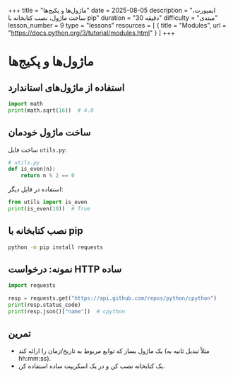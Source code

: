 +++
title = "ماژول‌ها و پکیج‌ها"
date = 2025-08-05
description = "ایمپورت، ساخت ماژول، نصب کتابخانه با pip"
duration = "30 دقیقه"
difficulty = "مبتدی"
lesson_number = 9
type = "lessons"
resources = [
  { title = "Modules", url = "https://docs.python.org/3/tutorial/modules.html" }
]
+++

# ماژول‌ها و پکیج‌ها

## استفاده از ماژول‌های استاندارد

```python
import math
print(math.sqrt(16))  # 4.0
```

## ساخت ماژول خودمان

ساخت فایل `utils.py`:

```python
# utils.py
def is_even(n):
    return n % 2 == 0
```

استفاده در فایل دیگر:

```python
from utils import is_even
print(is_even(10))  # True
```

## نصب کتابخانه با pip

```bash
python -m pip install requests
```

## نمونه: درخواست HTTP ساده

```python
import requests

resp = requests.get("https://api.github.com/repos/python/cpython")
print(resp.status_code)
print(resp.json()["name"])  # cpython
```

## تمرین

- یک ماژول بساز که توابع مربوط به تاریخ/زمان را ارائه کند (مثلاً تبدیل ثانیه به hh:mm:ss).
- یک کتابخانه نصب کن و در یک اسکریپت ساده استفاده کن.
